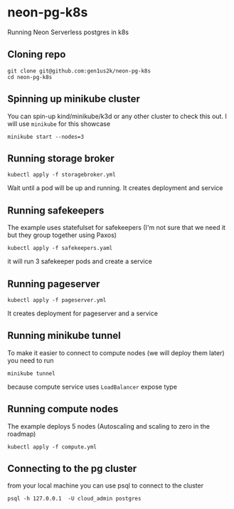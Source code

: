 # neon-pg-k8s
Running Neon Serverless postgres in k8s

## Cloning repo

```
git clone git@github.com:gen1us2k/neon-pg-k8s
cd neon-pg-k8s
```

## Spinning up minikube cluster

You can spin-up kind/minikube/k3d or any other cluster to check this out. I will use `minikube` for this showcase

```
minikube start --nodes=3
```

## Running storage broker

```
kubectl apply -f storagebroker.yml
```

Wait until a pod will be up and running. It creates deployment and service

## Running safekeepers
The example uses statefulset for safekeepers (I'm not sure that we need it but they group together using Paxos)

```
kubectl apply -f safekeepers.yaml
```

it will run 3 safekeeper pods and create a service

## Running pageserver

```
kubectl apply -f pageserver.yml
```

It creates deployment for pageserver and a service

## Running minikube tunnel

To make it easier to connect to compute nodes (we will deploy them later) you need to run 

```
minikube tunnel
```
because compute service uses `LoadBalancer` expose type

## Running compute nodes

The example deploys 5 nodes (Autoscaling and scaling to zero in the roadmap)

```
kubectl apply -f compute.yml
```

## Connecting to the pg cluster

from your local machine you can use psql to connect to the cluster
```
psql -h 127.0.0.1  -U cloud_admin postgres
```
